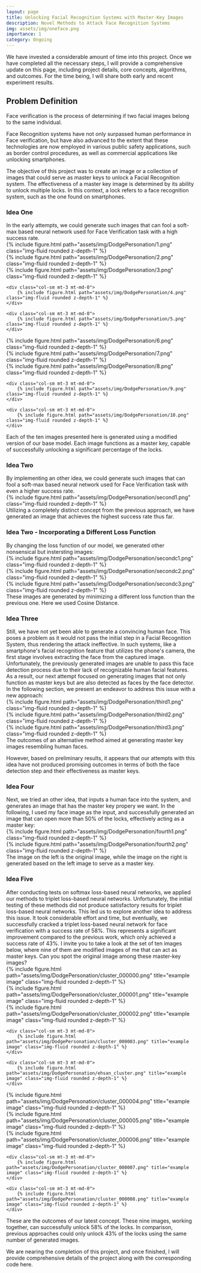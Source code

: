 ```yaml
---
layout: page
title: Unlocking Facial Recognition Systems with Master-Key Images
description: Novel Methods to Attack Face Recognition Systems
img: assets/img/oneface.png
importance: 1
category: Ongoing
---
```





We have invested a considerable amount of time into this project. Once we have completed all the necessary steps, I will provide a comprehensive update on this page, including project details, core concepts, algorithms, and outcomes. For the time being, I will share both early and recent experiment results.


<h2>Problem Definition</h2>

Face verification is the process of determining if two facial images belong to the same individual.

Face Recognition systems have not only surpassed human performance in Face verification, but have also advanced to the extent that these technologies are now employed in various public safety applications, such as border control procedures, as well as commercial applications like unlocking smartphones.  

The objective of this project was to create an image or a collection of images that could serve as master keys to unlock a Facial Recognition system. The effectiveness of a master key image is determined by its ability to unlock multiple locks. In this context, a lock refers to a face recognition system, such as the one found on smartphones.


<h3>Idea One</h3>
In the early attempts, we could generate such images that can fool a soft-max based neural network used for Face Verification task with a high success rate.


<div class="row">
    <div class="col-sm mt-3 mt-md-0">
        {% include figure.html path="assets/img/DodgePersonation/1.png"  class="img-fluid rounded z-depth-1" %}
    </div>
    <div class="col-sm mt-3 mt-md-0">
        {% include figure.html path="assets/img/DodgePersonation/2.png"  class="img-fluid rounded z-depth-1" %}
    </div>
    <div class="col-sm mt-3 mt-md-0">
        {% include figure.html path="assets/img/DodgePersonation/3.png" class="img-fluid rounded z-depth-1" %}
    </div>

    <div class="col-sm mt-3 mt-md-0">
        {% include figure.html path="assets/img/DodgePersonation/4.png" class="img-fluid rounded z-depth-1" %}
    </div>

    <div class="col-sm mt-3 mt-md-0">
        {% include figure.html path="assets/img/DodgePersonation/5.png" class="img-fluid rounded z-depth-1" %}
    </div>

</div>

<div class="row">
    <div class="col-sm mt-3 mt-md-0">
        {% include figure.html path="assets/img/DodgePersonation/6.png" class="img-fluid rounded z-depth-1" %}
    </div>
    <div class="col-sm mt-3 mt-md-0">
        {% include figure.html path="assets/img/DodgePersonation/7.png" class="img-fluid rounded z-depth-1" %}
    </div>
    <div class="col-sm mt-3 mt-md-0">
        {% include figure.html path="assets/img/DodgePersonation/8.png" class="img-fluid rounded z-depth-1" %}
    </div>

    <div class="col-sm mt-3 mt-md-0">
        {% include figure.html path="assets/img/DodgePersonation/9.png"  class="img-fluid rounded z-depth-1" %}
    </div>

    <div class="col-sm mt-3 mt-md-0">
        {% include figure.html path="assets/img/DodgePersonation/10.png" class="img-fluid rounded z-depth-1" %}
    </div>

</div>
<div class="caption">
    Each of the ten images presented here is generated using a modified version of our base model. Each image functions as a master key, capable of successfully unlocking a significant percentage of the locks.
</div>


<h3>Idea Two</h3>
By implementing an other idea, we could generate such images that can fool a soft-max based neural network used for Face Verification task with even a higher success rate.


<div class="row">
    <div class='container'>
    <div class="col-lg-4 col-md-4 col-sm-8 mx-auto">
        {% include figure.html path="assets/img/DodgePersonation/second1.png"  class="img-fluid rounded z-depth-1" %}
    </div>
        </div>

</div>
<div class="caption">
    Utilizing a completely distinct concept from the previous approach, we have generated an image that achieves the highest success rate thus far.
</div>

<h3>Idea Two - Incorporating a Different Loss Function</h3>
By changing the loss function of our model, we generated other nonsensical but instersting images:
<div class="row">
    <div class="col-sm mt-3 mt-md-0">
        {% include figure.html path="assets/img/DodgePersonation/secondc1.png" class="img-fluid rounded z-depth-1" %}
    </div>
    <div class="col-sm mt-3 mt-md-0">
        {% include figure.html path="assets/img/DodgePersonation/secondc2.png" class="img-fluid rounded z-depth-1" %}
    </div>
    <div class="col-sm mt-3 mt-md-0">
        {% include figure.html path="assets/img/DodgePersonation/secondc3.png" class="img-fluid rounded z-depth-1" %}
    </div>

</div>
<div class="caption">
    These images are generated by minimizing a different loss function than the previous one. Here we used Cosine Distance.
</div>


<h3>Idea Three</h3>
Still, we have not yet been able to generate a convincing human face. This poses a problem as it would not pass the initial step in a Facial Recognition System, thus rendering the attack ineffective. In such systems, like a smartphone's facial recognition feature that utilizes the phone's camera, the first stage involves extracting the face from the captured image. Unfortunately, the previously generated images are unable to pass this face detection process due to their lack of recognizable human facial features. As a result, our next attempt focused on generating images that not only function as master keys but are also detected as faces by the face detector. In the following section, we present an endeavor to address this issue with a new approach:


<div class="row">
    <div class="col-sm mt-3 mt-md-0">
        {% include figure.html path="assets/img/DodgePersonation/third1.png" class="img-fluid rounded z-depth-1" %}
    </div>
    <div class="col-sm mt-3 mt-md-0">
        {% include figure.html path="assets/img/DodgePersonation/third2.png" class="img-fluid rounded z-depth-1" %}
    </div>
    <div class="col-sm mt-3 mt-md-0">
        {% include figure.html path="assets/img/DodgePersonation/third3.png" class="img-fluid rounded z-depth-1" %}
    </div>

</div>
<div class="caption">
    The outcomes of an alternative method aimed at generating master key images resembling human faces.
</div>


However, based on preliminary results, it appears that our attempts with this idea have not produced promising outcomes in terms of both the face detection step and their effectiveness as master keys.


<h3>Idea Four</h3>
Next, we tried an other idea, that inputs a human face into the system, and generates an image that has the master key propery we want. In the following, I used my face image as the input, and successfully generated an image that can open more than 50% of the locks, effectively acting as a master key:

<div class="row">
    <div class="col-lg-5 col-md-4 col-sm-4 mx-auto">
        {% include figure.html path="assets/img/DodgePersonation/fourth1.png" class="img-fluid rounded z-depth-1" %}
    </div>
    <div class="col-lg-5 col-md-4 col-sm-4 mx-auto">
        {% include figure.html path="assets/img/DodgePersonation/fourth2.png" class="img-fluid rounded z-depth-1" %}
    </div>


</div>
<div class="caption">
The image on the left is the original image, while the image on the right is generated based on the left image to serve as a master key.
</div>

<h3>Idea Five</h3>
After conducting tests on softmax loss-based neural networks, we applied our methods to triplet loss-based neural networks. Unfortunately, the initial testing of these methods did not produce satisfactory results for triplet loss-based neural networks. This led us to explore another idea to address this issue. It took considerable effort and time, but eventually, we successfully cracked a triplet loss-based neural network for face verification with a success rate of 58%. This represents a significant improvement compared to the previous work, which only achieved a success rate of 43%. I invite you to take a look at the set of ten images below, where nine of them are modified images of me that can act as master keys. Can you spot the original image among these master-key images?



<div class="row">
    <div class="col-sm mt-3 mt-md-0">
        {% include figure.html path="assets/img/DodgePersonation/cluster_000000.png" title="example image" class="img-fluid rounded z-depth-1" %}
    </div>
    <div class="col-sm mt-3 mt-md-0">
        {% include figure.html path="assets/img/DodgePersonation/cluster_000001.png" title="example image" class="img-fluid rounded z-depth-1" %}
    </div>
    <div class="col-sm mt-3 mt-md-0">
        {% include figure.html path="assets/img/DodgePersonation/cluster_000002.png" title="example image" class="img-fluid rounded z-depth-1" %}
    </div>

    <div class="col-sm mt-3 mt-md-0">
        {% include figure.html path="assets/img/DodgePersonation/cluster_000003.png" title="example image" class="img-fluid rounded z-depth-1" %}
    </div>

    <div class="col-sm mt-3 mt-md-0">
        {% include figure.html path="assets/img/DodgePersonation/ehsan_cluster.png" title="example image" class="img-fluid rounded z-depth-1" %}
    </div>

</div>

<div class="row">
    <div class="col-sm mt-3 mt-md-0">
        {% include figure.html path="assets/img/DodgePersonation/cluster_000004.png" title="example image" class="img-fluid rounded z-depth-1" %}
    </div>
    <div class="col-sm mt-3 mt-md-0">
        {% include figure.html path="assets/img/DodgePersonation/cluster_000005.png" title="example image" class="img-fluid rounded z-depth-1" %}
    </div>
    <div class="col-sm mt-3 mt-md-0">
        {% include figure.html path="assets/img/DodgePersonation/cluster_000006.png" title="example image" class="img-fluid rounded z-depth-1" %}
    </div>

    <div class="col-sm mt-3 mt-md-0">
        {% include figure.html path="assets/img/DodgePersonation/cluster_000007.png" title="example image" class="img-fluid rounded z-depth-1" %}
    </div>

    <div class="col-sm mt-3 mt-md-0">
        {% include figure.html path="assets/img/DodgePersonation/cluster_000008.png" title="example image" class="img-fluid rounded z-depth-1" %}
    </div>

</div>
<div class="caption">
    These are the outcomes of our latest concept. These nine images, working together, can successfully unlock 58% of the locks. In comparison, previous approaches could only unlock 43% of the locks using the same number of generated images.
</div>


We are nearing the completion of this project, and once finished, I will provide comprehensive details of the project along with the corresponding code here.

